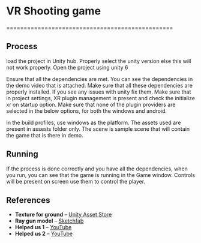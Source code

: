# VR Shooting game

================================================

## Process
load the project in Unity hub. Properly select the unity version else this will not work properly. Open the project using unity 6

Ensure that all the dependencies are met. You can see the dependencies in the demo video that is attached. Make sure that all these dependencies are properly installed. If you see any issues with unity fix them. Make sure that in project settings, XR plugin management is present and check the initialize xr on startup option. Make sure that none of the plugin providers are selected in the below options, for both the windows and android. 

In the build profiles, use windows as the platform. The assets used are present in assests folder only. The scene is sample scene that will contain the game that is there in demo. 

## Running
If the process is done correctly and you have all the dependencies, when you run, you can see that the game is running in the Game window. Controls will be present on screen use them to control the player.

## References  
- **Texture for ground** – [Unity Asset Store](https://assetstore.unity.com/publishers/4986)  
- **Ray gun model** – [Sketchfab](https://sketchfab.com/3d-models/50s-style-ray-gun-42b7288de197481292cc0f511f84a0dc)  
- **Helped us 1** – [YouTube](https://www.youtube.com/watch?v=vrP91DqSlBs)  
- **Helped us 2** – [YouTube](https://www.youtube.com/watch?v=CcJ4yMTzXUM) 
 
